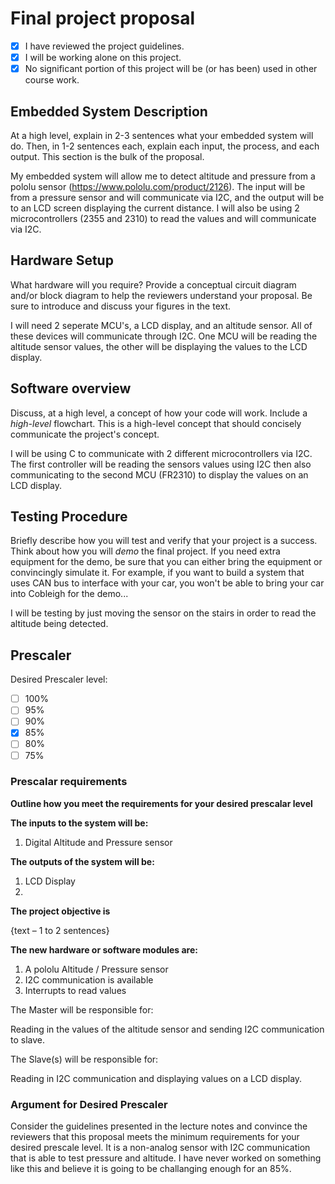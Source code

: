 # Final project proposal

- [x] I have reviewed the project guidelines.
- [x] I will be working alone on this project.
- [x] No significant portion of this project will be (or has been) used in other course work.

## Embedded System Description

At a high level, explain in 2-3 sentences what your embedded system will do.  Then, in 1-2 sentences each, explain each input, the process, and each output. This section is the bulk of the proposal.

My embedded system will allow me to detect altitude and pressure from a pololu sensor (https://www.pololu.com/product/2126).  The input will be from a pressure sensor and will communicate via I2C, and the output will be to an LCD screen displaying the current distance. I will also be using 2 microcontrollers (2355 and 2310) to read the values and will communicate via I2C. 

## Hardware Setup

What hardware will you require? Provide a conceptual circuit diagram and/or block diagram to help the reviewers understand your proposal. Be sure to introduce and discuss your figures in the text.

I will need 2 seperate MCU's, a LCD display, and an altitude sensor. All of these devices will communicate through I2C. One MCU will be reading the altitude sensor values, the other will be displaying the values to the LCD display.

## Software overview

Discuss, at a high level, a concept of how your code will work. Include a *high-level* flowchart. This is a high-level concept that should concisely communicate the project's concept.

I will be using C to communicate with 2 different microcontrollers via I2C. The first controller will be reading the sensors values using I2C then also communicating to the second MCU (FR2310) to display the values on an LCD display. 

## Testing Procedure

Briefly describe how you will test and verify that your project is a success. Think about how you will *demo* the final project. If you need extra equipment for the demo, be sure that you can either bring the equipment or convincingly simulate it. For example, if you want to build a system that uses CAN bus to interface with your car, you won't be able to bring your car into Cobleigh for the demo...

I will be testing by just moving the sensor on the stairs in order to read the altitude being detected. 

## Prescaler

Desired Prescaler level: 

- [ ] 100%
- [ ] 95% 
- [ ] 90% 
- [x] 85% 
- [ ] 80% 
- [ ] 75% 

### Prescalar requirements 

**Outline how you meet the requirements for your desired prescalar level**

**The inputs to the system will be:**
1. Digital Altitude and Pressure sensor

**The outputs of the system will be:**
1. LCD Display 
2. 

**The project objective is**

{text – 1 to 2 sentences}

**The new hardware or software modules are:**
1. A pololu Altitude / Pressure sensor
2. I2C communication is available
3. Interrupts to read values 


The Master will be responsible for:

Reading in the values of the altitude sensor and sending I2C communication to slave.

The Slave(s) will be responsible for:

Reading in I2C communication and displaying values on a LCD display. 



### Argument for Desired Prescaler

Consider the guidelines presented in the lecture notes and convince the reviewers that this proposal meets the minimum requirements for your desired prescale level.
It is a non-analog sensor with I2C communication that is able to test pressure and altitude. I have never worked on something like this and believe it is going to be challanging enough for an 85%. 
